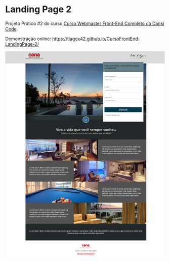 # **Landing Page 2**


Projeto Prático #2 do curso [Curso Webmaster Front-End Completo da Danki Code](https://cursos.dankicode.com/curso-front-end-completo "Curso Webmaster Front-End Completo da Danki Code").

Demonstração online: https://tiagox42.github.io/CursoFrontEnd-LandingPage-2/

![](https://github.com/Tiagox42/CursoFrontEnd-LandingPage-2/blob/main/imagens/final.png?raw=true)
